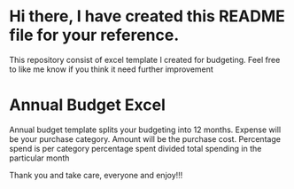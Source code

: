 # Hi there, I have created this README file for your reference.

This repository consist of excel template I created for budgeting.
Feel free to like me know if you think it need further improvement

# Annual Budget Excel
Annual budget template splits your budgeting into 12 months.
Expense will be your purchase category.
Amount will be the purchase cost.
Percentage spend is per category percentage spent divided total spending in the particular month

Thank you and take care, everyone and enjoy!!!
